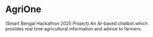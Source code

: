# AgriOne
(Smart Bengal Hackathon 2025 Project) An AI-based chatbot which provides real time agricultural information and advice to farmers.
